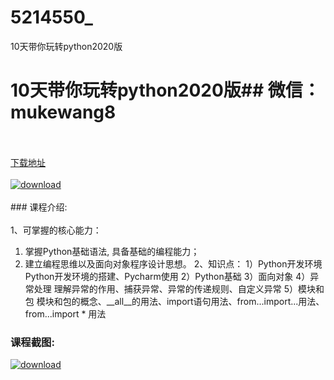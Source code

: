 # 5214550_
10天带你玩转python2020版
# 10天带你玩转python2020版## 微信：mukewang8
<br/></br>[下载地址](http://www.36tz.cn/article/5214550 "下载地址")
<br/></br>[![download](http://36tz.cn/muke_img/2020_07_1-77-300x197.png "下载地址")](http://www.36tz.cn/article/5214550 "下载地址")
<br/></br>### 课程介绍:<br/></br>1、可掌握的核心能力：
1. 掌握Python基础语法, 具备基础的编程能力；
2. 建立编程思维以及面向对象程序设计思想。
2、知识点：
1）Python开发环境
Python开发环境的搭建、Pycharm使用
2）Python基础
3）面向对象
4）异常处理
理解异常的作用、捕获异常、异常的传递规则、自定义异常
5）模块和包
模块和包的概念、__all__的用法、import语句用法、from...import...用法、from...import * 用法

### 课程截图:
[![download](http://36tz.cn/muke_img/2020_07_2-75.png "下载地址")](http://www.36tz.cn/article/5214550 "下载地址")
